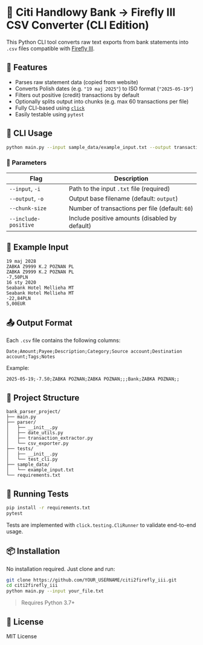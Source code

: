 # 🏦 Citi Handlowy Bank → Firefly III CSV Converter (CLI Edition)

This Python CLI tool converts raw text exports from bank statements into `.csv` files compatible with [Firefly III](https://firefly-iii.org/).

## 🔧 Features

- Parses raw statement data (copied from website)
- Converts Polish dates (e.g. `"19 maj 2025"`) to ISO format (`"2025-05-19"`)
- Filters out positive (credit) transactions by default
- Optionally splits output into chunks (e.g. max 60 transactions per file)
- Fully CLI-based using [`click`](https://palletsprojects.com/p/click/)
- Easily testable using `pytest`

## 🚀 CLI Usage

```bash
python main.py --input sample_data/example_input.txt --output transactions --chunk-size 60
```

### 🔁 Parameters

| Flag                | Description                                        |
|---------------------|----------------------------------------------------|
| `--input`, `-i`     | Path to the input `.txt` file (required)          |
| `--output`, `-o`    | Output base filename (default: `output`)          |
| `--chunk-size`      | Number of transactions per file (default: `60`)   |
| `--include-positive`| Include positive amounts (disabled by default)    |

## 📄 Example Input

```text
19 maj 2028
ZABKA Z9999 K.2 POZNAN PL
ZABKA Z9999 K.2 POZNAN PL
-7,50PLN
16 sty 2020
Seabank Hotel Mellieha MT
Seabank Hotel Mellieha MT
-22,84PLN
5,00EUR
```

## 📤 Output Format

Each `.csv` file contains the following columns:

```csv
Date;Amount;Payee;Description;Category;Source account;Destination account;Tags;Notes
```

Example:

```csv
2025-05-19;-7.50;ZABKA POZNAN;ZABKA POZNAN;;;Bank;ZABKA POZNAN;;
```

## 📁 Project Structure

```
bank_parser_project/
├── main.py
├── parser/
│   ├── __init__.py
│   ├── date_utils.py
│   ├── transaction_extractor.py
│   └── csv_exporter.py
├── tests/
│   ├── __init__.py
│   └── test_cli.py
├── sample_data/
│   └── example_input.txt
└── requirements.txt
```

## 🧪 Running Tests

```bash
pip install -r requirements.txt
pytest
```

Tests are implemented with `click.testing.CliRunner` to validate end-to-end usage.

## 📦 Installation

No installation required. Just clone and run:

```bash
git clone https://github.com/YOUR_USERNAME/citi2firefly_iii.git
cd citi2firefly_iii
python main.py --input your_file.txt
```

> Requires Python 3.7+

## 📄 License

MIT License
